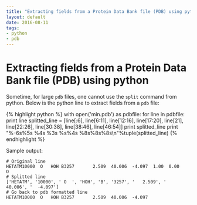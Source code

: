 ```yaml
---
title: "Extracting fields from a Protein Data Bank file (PDB) using python"
layout: default
date: 2016-08-11
tags:
- python
- pdb
---
```


# Extracting fields from a Protein Data Bank file (PDB) using python

Sometime, for large `pdb` files, one cannot use the `split` command from python.
Below is the python line to extract fields from a `pdb` file:

{% highlight python %}
with open('min.pdb') as pdbfile:
    for line in pdbfile:
        print line
        splitted_line = [line[:6], line[6:11], line[12:16], line[17:20], line[21], line[22:26], line[30:38], line[38:46], line[46:54]]
        print splitted_line
        print "%-6s%5s %4s %3s %s%4s    %8s%8s%8s\n"%tuple(splitted_line)
{% endhighlight %}

Sample output:

    # Original line
    HETATM10000  O   HOH B3257       2.509  40.006  -4.097  1.00  0.00           O
    # Splitted line
    ['HETATM', '10000', ' O  ', 'HOH', 'B', '3257', '   2.509', '  40.006', '  -4.097']
    # Go back to pdb formatted line
    HETATM10000  O   HOH B3257       2.509  40.006  -4.097
